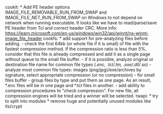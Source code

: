 cookit:
    * Add PE header options IMAGE_FILE_REMOVABLE_RUN_FROM_SWAP and
      IMAGE_FILE_NET_RUN_FROM_SWAP on Windows to not depend on network when
      running executable. It looks like we have to read/parse/save PE header
      from Tcl and correct header CRC.
      More info: https://learn.microsoft.com/en-us/windows/win32/api/winnt/ns-winnt-image_file_header
cookfs:
    * add support for pre-analyzing files before adding.
      - check the first 64kb (or whole file if it is small) of file with
        the fastest compression method. If the compression ratio is less
        than 5%, consider that this file is already compressed and add it as
        a single page without queue to the small file buffer.
      - if it is possible, analyze original or destination file name for
        common file types (*.enc, *.tcl/*.tm, *.exe/*.dll/*.so)
      - analyze most common file types: images (png/jpg)/exe/archives by
        signature, select appropriate compression (or no compression)
      - for small files buffer - group files by type and put them as one page.
        As an result, *.enc files will be in one page and *.tcl files in
        another.
      - add ability to compression procedures to "check compression". For new
        file, all compression engines will be tried and a winner will be
        selected.
twapi:
    * try to split into modules
    * remove huge and potentially unused modules like tls/crypt

